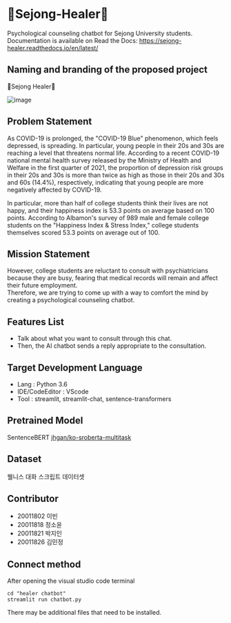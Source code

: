 # 🌿Sejong-Healer🌿
Psychological counseling chatbot for Sejong University students.  
Documentation is available on Read the Docs: https://sejong-healer.readthedocs.io/en/latest/

## Naming and branding of the proposed project
🌿Sejong Healer🌿

![image](https://user-images.githubusercontent.com/72074338/205481122-d85a4bbf-0822-4bf9-b7fd-d6fd1c137e4d.png)

## Problem Statement
As COVID-19 is prolonged, the "COVID-19 Blue" phenomenon, which feels depressed, is spreading. In particular, young people in their 20s and 30s are reaching a level that threatens normal life. According to a recent COVID-19 national mental health survey released by the Ministry of Health and Welfare in the first quarter of 2021, the proportion of depression risk groups in their 20s and 30s is more than twice as high as those in their 20s and 30s and 60s (14.4%), respectively, indicating that young people are more negatively affected by COVID-19.   

In particular, more than half of college students think their lives are not happy, and their happiness index is 53.3 points on average based on 100 points. According to Albamon's survey of 989 male and female college students on the "Happiness Index & Stress Index," college students themselves scored 53.3 points on average out of 100.

## Mission Statement
However, college students are reluctant to consult with psychiatricians because they are busy, fearing that medical records will remain and affect their future employment.  
Therefore, we are trying to come up with a way to comfort the mind by creating a psychological counseling chatbot.

## Features List
- Talk about what you want to consult through this chat.
- Then, the AI chatbot sends a reply appropriate to the consultation.

## Target Development Language
- Lang : Python 3.6
- IDE/CodeEditor : VScode
- Tool : streamlit, streamlit-chat, sentence-transformers

## Pretrained Model
SentenceBERT [jhgan/ko-sroberta-multitask](https://huggingface.co/jhgan/ko-sroberta-multitask)

## Dataset
웰니스 대화 스크립트 데이터셋

## Contributor
- 20011802 이빈
- 20011818 정소윤
- 20011821 박지인
- 20011826 김민정

## Connect method
After opening the visual studio code terminal

```
cd "healer chatbot"
streamlit run chatbot.py
```

There may be additional files that need to be installed.
